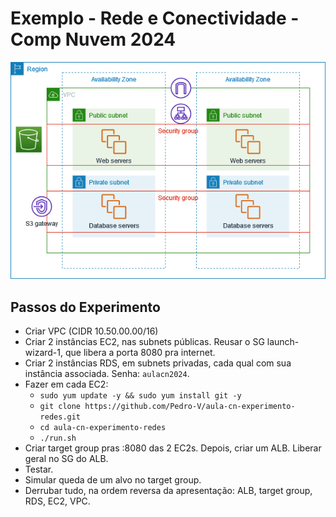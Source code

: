 # Exemplo - Rede e Conectividade - Comp Nuvem 2024
![](/arquitetura.png)

## Passos do Experimento

- Criar VPC (CIDR 10.50.00.00/16)
- Criar 2 instâncias EC2, nas subnets públicas. Reusar o SG launch-wizard-1, que libera a porta 8080 pra internet.
- Criar 2 instâncias RDS, em subnets privadas, cada qual com sua instância associada. Senha: `aulacn2024`.
- Fazer em cada EC2:
  - `sudo yum update -y && sudo yum install git -y`
  - `git clone https://github.com/Pedro-V/aula-cn-experimento-redes.git`
  - `cd aula-cn-experimento-redes`
  - `./run.sh`
- Criar target group pras :8080 das 2 EC2s. Depois, criar um ALB. Liberar geral no SG do ALB.
- Testar.
- Simular queda de um alvo no target group.
- Derrubar tudo, na ordem reversa da apresentação: ALB, target group, RDS, EC2, VPC.
